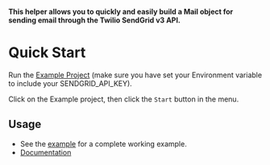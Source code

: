 **This helper allows you to quickly and easily build a Mail object for sending email through the Twilio SendGrid v3 API.**

# Quick Start

Run the [Example Project](https://github.com/sendgrid/sendgrid-csharp/tree/master/ExampleCoreProject) (make sure you have set your Environment variable to include your SENDGRID_API_KEY).

Click on the Example project, then click the `Start` button in the menu.

## Usage

- See the [example](https://github.com/sendgrid/sendgrid-csharp/tree/master/ExampleCoreProject/Example.cs) for a complete working example.
- [Documentation](https://sendgrid.com/docs/API_Reference/Web_API_v3/Mail/index.html)
